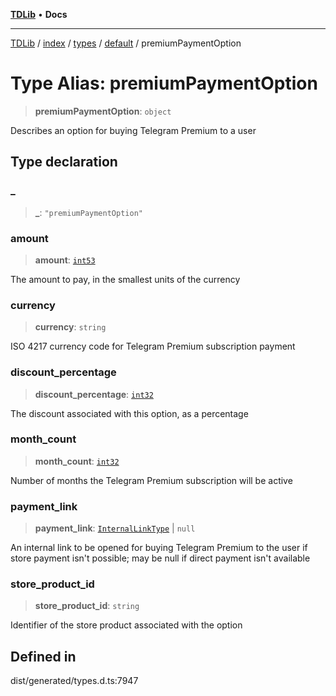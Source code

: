 [**TDLib**](../../../../../../README.md) • **Docs**

***

[TDLib](../../../../../../modules.md) / [index](../../../../../README.md) / [types](../../../README.md) / [default](../README.md) / premiumPaymentOption

# Type Alias: premiumPaymentOption

> **premiumPaymentOption**: `object`

Describes an option for buying Telegram Premium to a user

## Type declaration

### \_

> **\_**: `"premiumPaymentOption"`

### amount

> **amount**: [`int53`](int53-1.md)

The amount to pay, in the smallest units of the currency

### currency

> **currency**: `string`

ISO 4217 currency code for Telegram Premium subscription payment

### discount\_percentage

> **discount\_percentage**: [`int32`](int32-1.md)

The discount associated with this option, as a percentage

### month\_count

> **month\_count**: [`int32`](int32-1.md)

Number of months the Telegram Premium subscription will be active

### payment\_link

> **payment\_link**: [`InternalLinkType`](InternalLinkType.md) \| `null`

An internal link to be opened for buying Telegram Premium to the user if store payment isn't possible; may be null if direct payment isn't available

### store\_product\_id

> **store\_product\_id**: `string`

Identifier of the store product associated with the option

## Defined in

dist/generated/types.d.ts:7947

